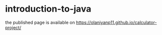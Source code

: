 # introduction-to-java
the published page is available on 
https://olaniyanp11.github.io/calculator-project/

